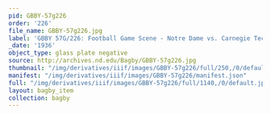 ```yaml
---
pid: GBBY-57g226
order: '226'
file_name: GBBY-57g226.jpg
label: 'GBBY 57G/226: Football Game Scene - Notre Dame vs. Carnegie Tech - 1936'
_date: '1936'
object_type: glass plate negative
source: http://archives.nd.edu/Bagby/GBBY-57g226.jpg
thumbnail: "/img/derivatives/iiif/images/GBBY-57g226/full/250,/0/default.jpg"
manifest: "/img/derivatives/iiif/images/GBBY-57g226/manifest.json"
full: "/img/derivatives/iiif/images/GBBY-57g226/full/1140,/0/default.jpg"
layout: bagby_item
collection: bagby
---
```

